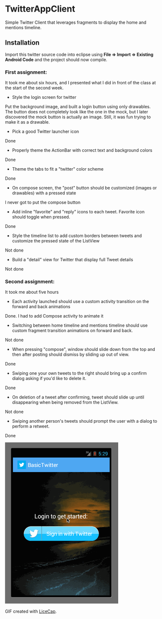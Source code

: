 TwitterAppClient
================

Simple Twitter Client that leverages fragments to display the home and mentions timeline.

## Installation

Import this twitter source code into eclipse using **File => Import => Existing Android Code** and the project should now compile.

### First assignment:

It took me about six hours, and I presented what I did in front of the class at the start of the second week.

- Style the login screen for twitter

Put the background image, and built a login button using only drawables. The button does not completely look like the one in the mock, but I later discovered the mock button is actually an image. Still, it was fun trying to make it as a drawable.

- Pick a good Twitter launcher icon

Done

- Properly theme the ActionBar with correct text and background colors

Done

- Theme the tabs to fit a "twitter" color scheme

Done

- On compose screen, the "post" button should be customized (images or drawables) with a pressed state

I never got to put the compose button

- Add inline "favorite" and "reply" icons to each tweet. Favorite icon should toggle when pressed.

Done

- Style the timeline list to add custom borders between tweets and customize the pressed state of the ListView

Not done

- Build a "detail" view for Twitter that display full Tweet details

Not done


### Second assignment:

It took me about five hours


- Each activity launched should use a custom activity transition on the forward and back animations

Done. I had to add Compose activity to animate it

- Switching between home timeline and mentions timeline should use custom fragment transition animations on forward and back.

Not done

- When pressing "compose", window should slide down from the top and then after posting should dismiss by sliding up out of view.

Done

- Swiping one your own tweets to the right should bring up a confirm dialog asking if you'd like to delete it.

Done

- On deletion of a tweet after confirming, tweet should slide up until disappearing when being removed from the ListView.

Not done

- Swiping another person's tweets should prompt the user with a dialog to perform a retweet.

Done

![Video Walkthrough](anim_simple_twitter_client.gif)

GIF created with [LiceCap](http://www.cockos.com/licecap/).
